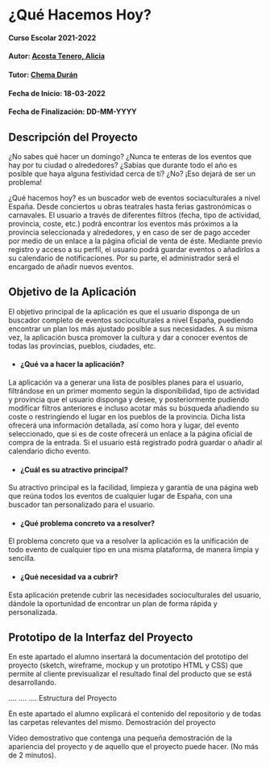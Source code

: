# ¿Qué Hacemos Hoy?

#### Curso Escolar 2021-2022
#### Autor: [Acosta Tenero, Alicia](https://github.com/Alicia115/Proyecto_DAW/) 
#### Tutor: [Chema Durán](https://github.com/chemaduran/)
#### Fecha de Inicio: 18-03-2022
#### Fecha de Finalización: DD-MM-YYYY



## Descripción del Proyecto
¿No sabes qué hacer un domingo? ¿Nunca te enteras de los eventos que hay por tu ciudad o alrededores? ¿Sabías que durante todo el año es posible que haya alguna festividad cerca de tí? ¿No? ¡Eso dejará de ser un problema!

¿Qué hacemos hoy? es un buscador web de eventos sociaculturales a nivel España. Desde conciertos u obras teatrales hasta ferias gastronómicas o carnavales. El usuario a través de diferentes filtros (fecha, tipo de actividad, provincia, coste, etc.) podrá encontrar los eventos más próximos a la provincia seleccionada y alrededores, y en caso de ser de pago acceder por medio de un enlace a la página oficial de venta de éste. 
Mediante previo registro y acceso a su perfil, el usuario podrá guardar eventos o añadirlos a su calendario de notificaciones.
Por su parte, el administrador será el encargado de añadir nuevos eventos.  


## Objetivo de la Aplicación

El objetivo principal de la aplicación es que el usuario disponga de un buscador completo de eventos socioculturales a nivel España, puediendo encontrar un plan los más ajustado posible a sus necesidades. 
A su misma vez, la aplicación busca promover la cultura y dar a conocer eventos de todas las provincias, pueblos, ciudades, etc. 

* #### ¿Qué va a hacer la aplicación?
La aplicación va a generar una lista de posibles planes para el usuario, filtrándose en un primer momento según la disponibilidad, tipo de actividad y provincia que el usuario disponga y desee, y posteriormente pudiendo modificar filtros anteriores e incluso acotar más su búsqueda añadiendo su coste o restringiendo el lugar en los pueblos de la provincia. Dicha lista ofrecerá una información detallada, así como hora y lugar, del evento seleccionado, que si es de coste ofrecerá un enlace a la página oficial de compra de la entrada. Si el usuario está registrado podrá guardar o añadir al calendario dicho evento. 

* #### ¿Cuál es su atractivo principal?
Su atractivo principal es la facilidad, limpieza y garantía de una página web que reúna todos los eventos de cualquier lugar de España, con una buscador tan personalizado para el usuario.

* #### ¿Qué problema concreto va a resolver?
El problema concreto que va a resolver la aplicación es la unificación de todo evento de cualquier tipo en una misma plataforma, de manera limpia y sencilla.

* #### ¿Qué necesidad va a cubrir?
Esta aplicación pretende cubrir las necesidades socioculturales del usuario, dándole la oportunidad de encontrar un plan de forma rápida y personalizada.



## Prototipo de la Interfaz del Proyecto

En este apartado el alumno insertará la documentación del prototipo del proyecto (sketch, wireframe, mockup y un prototipo HTML y CSS) que permite al cliente previsualizar el resultado final del producto que se está desarrollando.

.... .... ....
Estructura del Proyecto

En este apartado el alumno explicará el contenido del repositorio y de todas las carpetas relevantes del mismo.
Demostración del proyecto

Vídeo demostrativo que contenga una pequeña demostración de la apariencia del proyecto y de aquello que el proyecto puede hacer. (No más de 2 minutos).


